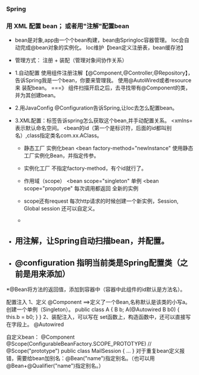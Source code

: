 ### Spring
### 用 XML 配置 bean； 或者用"注解"配置bean
* bean是对象,app由一个个bean构建，bean由SpringIoc容器管理。
Ioc会自动完成@bean对象的实例化。
Ioc维护【bean定义注册表，bean缓存池】

* 管理方式： 注册 + 装配（管理对象间协作关系）
* 1.自动配置
使用组件注册注解【@Component,@Controller,@Repository】，告诉Spring我是一个bean，你要来管理我。
使用@AutoWired或者resource来 装配bean。
 ===》
组件扫描开启之后，去寻找带有@Component的类，并为其创建bean。

* 2.用JavaConfig  @Configuration告诉Spring,让Ioc去怎么配置bean。
* 3.XML配置：标签告诉spring怎么获取这个bean,并手动配置关系。
  <xmlns=表示默认命名空间。
  <bean的id（第一个是标识符，后面的id都叫别名）,class指定类名com.xx.AClass。
  * 静态工厂 实例化bean
  <bean factory-method="newInstance"
  <constructor-arg name="prodName">使用静态工厂实例化Bean，并指定传参。
  
  * 实例化工厂
    <bean > 不指定factory-method，有个id就行了。
    <constructor-arg index="0" value="Hello" ></constructor-arg>

  * 作用域（scope）
    <bean scope="singleton" 单例
    <bean scope="propotype" 每次调用都返回 全新的实例 
  * scope还有request 每次http请求的时候创建一个新实例，Session, Global session
  还可以自定义。
  * 
* ## 用注解，让Spring自动扫描bean，并配置。
* ## @configuration 指明当前类是Spring配置类（之前是用<bean>来添加）
*@Bean将方法的返回值，添加到容器中（容器中此组件的id默认是方法名）。



配置注入
1、定义
@Component ==>定义了一个Bean,名称默认是该类的小写a。创建一个单例（Singleton）。
public class A {
  B b;
  A(@Autowired B b0) { this.b = b0; }
}
2、装配注入，可以写在 set函数上，构造函数中，还可以直接写在字段上。
@Autowired

自定义bean：
@Component
@Scope(ConfigurableBeanFactory.SCOPE_PROTOTYPE) // @Scope("prototype")
public class MailSession {
...
}
对于重复bean定义报错，需要给bean加别名：@Bean("name")指定别名。（也可以用@Bean+@Qualifier("name")指定别名。）


